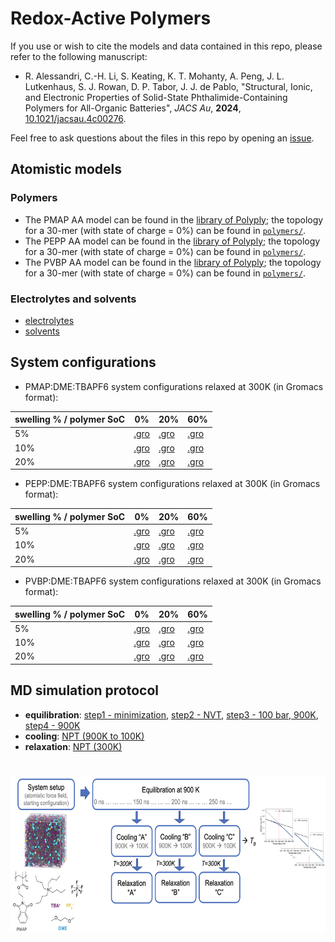 # Redox-Active Polymers

If you use or wish to cite the models and data contained in this repo,
please refer to the following manuscript:

- R. Alessandri, C.-H. Li, S. Keating, K. T. Mohanty, A. Peng, J. L. Lutkenhaus, S. J. Rowan, D. P. Tabor, J. J. de Pablo,
  "Structural, Ionic, and Electronic Properties of Solid-State Phthalimide-Containing Polymers for All-Organic Batteries",
  *JACS Au*, **2024**, [10.1021/jacsau.4c00276](https://doi.org/10.1021/jacsau.4c00276).

Feel free to ask questions about the files in this repo by opening an [issue](https://github.com/ricalessandri/redox-active-polymers/issues).


## Atomistic models

### Polymers

- The PMAP AA model can be found in the [library of Polyply](https://github.com/marrink-lab/polyply_1.0/blob/master/LIBRARY.md);
  the topology for a 30-mer (with state of charge = 0%) can be found in [`polymers/`](./polymers).
- The PEPP AA model can be found in the [library of Polyply](https://github.com/marrink-lab/polyply_1.0/blob/master/LIBRARY.md);
  the topology for a 30-mer (with state of charge = 0%) can be found in [`polymers/`](./polymers).
- The PVBP AA model can be found in the [library of Polyply](https://github.com/marrink-lab/polyply_1.0/blob/master/LIBRARY.md);
  the topology for a 30-mer (with state of charge = 0%) can be found in [`polymers/`](./polymers).

### Electrolytes and solvents

- [electrolytes](./electrolytes)
- [solvents](./solvents)


## System configurations

- PMAP:DME:TBAPF6 system configurations relaxed at 300K (in Gromacs format):

| swelling % / polymer SoC |                0% |               20% |               60% |
|--------------------------|-------------------|-------------------|-------------------|
|  5%                      | [.gro][PMAP05000] | [.gro][PMAP05020] | [.gro][PMAP05060] |
| 10%                      | [.gro][PMAP10000] | [.gro][PMAP10020] | [.gro][PMAP10060] |
| 20%                      | [.gro][PMAP20000] | [.gro][PMAP20020] | [.gro][PMAP20060] |

- PEPP:DME:TBAPF6 system configurations relaxed at 300K (in Gromacs format):

| swelling % / polymer SoC |                0% |               20% |               60% |
|--------------------------|-------------------|-------------------|-------------------|
|  5%                      | [.gro][PEPP05000] | [.gro][PEPP05020] | [.gro][PEPP05060] |
| 10%                      | [.gro][PEPP10000] | [.gro][PEPP10020] | [.gro][PEPP10060] |
| 20%                      | [.gro][PEPP20000] | [.gro][PEPP20020] | [.gro][PEPP20060] |

- PVBP:DME:TBAPF6 system configurations relaxed at 300K (in Gromacs format):

| swelling % / polymer SoC |                0% |               20% |               60% |
|--------------------------|-------------------|-------------------|-------------------|
|  5%                      | [.gro][PVBP05000] | [.gro][PVBP05020] | [.gro][PVBP05060] |
| 10%                      | [.gro][PVBP10000] | [.gro][PVBP10020] | [.gro][PVBP10060] |
| 20%                      | [.gro][PVBP20000] | [.gro][PVBP20020] | [.gro][PVBP20060] |


## MD simulation protocol

- **equilibration**: [step1 - minimization](./MD_settings/eq_step1_min.mdp), [step2 - NVT](./MD_settings/eq_step2_NVT.mdp), [step3 - 100 bar, 900K](./MD_settings/eq_step3_NPT_highP.mdp), [step4 - 900K](./MD_settings/eq_step4_NPT_highT.mdp) 
- **cooling**: [NPT (900K to 100K)](./MD_settings/cool_NPT.mdp) 
- **relaxation**: [NPT (300K)](./MD_settings/relax_NPT.mdp) 

<h1 align="center">
  <div>
    <a href="https://github.com/ricalessandri/redox-active-polymers" target="_blank">
      <img src="docs/assets/MD_protocol.png" alt="MD" height="250">
    </a>
  </div>
</h1>




[PMAP05000]: https://github.com/ricalessandri/redox-active-polymers/tree/main/configurations/PMAP000charge_DME_TBAPF6_05percent/relax-30mer-300K-D/1-relax-100ns-whole.gro
[PMAP05020]: https://github.com/ricalessandri/redox-active-polymers/tree/main/configurations/PMAP020charge_DME_TBAPF6_05percent/relax-30mer-300K-D/1-relax-100ns-whole.gro
[PMAP05060]: https://github.com/ricalessandri/redox-active-polymers/tree/main/configurations/PMAP060charge_DME_TBAPF6_05percent/relax-30mer-300K-D/1-relax-100ns-whole.gro
[PMAP10000]: https://github.com/ricalessandri/redox-active-polymers/tree/main/configurations/PMAP000charge_DME_TBAPF6_10percent/relax-30mer-300K-D/1-relax-100ns-whole.gro
[PMAP10020]: https://github.com/ricalessandri/redox-active-polymers/tree/main/configurations/PMAP020charge_DME_TBAPF6_10percent/relax-30mer-300K-D/1-relax-100ns-whole.gro
[PMAP10060]: https://github.com/ricalessandri/redox-active-polymers/tree/main/configurations/PMAP060charge_DME_TBAPF6_10percent/relax-30mer-300K-D/1-relax-100ns-whole.gro
[PMAP20000]: https://github.com/ricalessandri/redox-active-polymers/tree/main/configurations/PMAP000charge_DME_TBAPF6_20percent/relax-30mer-300K-D/1-relax-100ns-whole.gro
[PMAP20020]: https://github.com/ricalessandri/redox-active-polymers/tree/main/configurations/PMAP020charge_DME_TBAPF6_20percent/relax-30mer-300K-D/1-relax-100ns-whole.gro
[PMAP20060]: https://github.com/ricalessandri/redox-active-polymers/tree/main/configurations/PMAP060charge_DME_TBAPF6_20percent/relax-30mer-300K-D/1-relax-100ns-whole.gro
[PEPP05000]: https://github.com/ricalessandri/redox-active-polymers/tree/main/configurations/PEPP000charge_DME_TBAPF6_05percent/relax-30mer-300K-D/1-relax-100ns-whole.gro
[PEPP05020]: https://github.com/ricalessandri/redox-active-polymers/tree/main/configurations/PEPP020charge_DME_TBAPF6_05percent/relax-30mer-300K-D/1-relax-100ns-whole.gro
[PEPP05060]: https://github.com/ricalessandri/redox-active-polymers/tree/main/configurations/PEPP060charge_DME_TBAPF6_05percent/relax-30mer-300K-D/1-relax-100ns-whole.gro
[PEPP10000]: https://github.com/ricalessandri/redox-active-polymers/tree/main/configurations/PEPP000charge_DME_TBAPF6_10percent/relax-30mer-300K-D/1-relax-100ns-whole.gro
[PEPP10020]: https://github.com/ricalessandri/redox-active-polymers/tree/main/configurations/PEPP020charge_DME_TBAPF6_10percent/relax-30mer-300K-D/1-relax-100ns-whole.gro
[PEPP10060]: https://github.com/ricalessandri/redox-active-polymers/tree/main/configurations/PEPP060charge_DME_TBAPF6_10percent/relax-30mer-300K-D/1-relax-100ns-whole.gro
[PEPP20000]: https://github.com/ricalessandri/redox-active-polymers/tree/main/configurations/PEPP000charge_DME_TBAPF6_20percent/relax-30mer-300K-D/1-relax-100ns-whole.gro
[PEPP20020]: https://github.com/ricalessandri/redox-active-polymers/tree/main/configurations/PEPP020charge_DME_TBAPF6_20percent/relax-30mer-300K-D/1-relax-100ns-whole.gro
[PEPP20060]: https://github.com/ricalessandri/redox-active-polymers/tree/main/configurations/PEPP060charge_DME_TBAPF6_20percent/relax-30mer-300K-D/1-relax-100ns-whole.gro
[PVBP05000]: https://github.com/ricalessandri/redox-active-polymers/tree/main/configurations/PVBP000charge_DME_TBAPF6_05percent/relax-30mer-300K-D/1-relax-100ns-whole.gro
[PVBP05020]: https://github.com/ricalessandri/redox-active-polymers/tree/main/configurations/PVBP020charge_DME_TBAPF6_05percent/relax-30mer-300K-D/1-relax-100ns-whole.gro
[PVBP05060]: https://github.com/ricalessandri/redox-active-polymers/tree/main/configurations/PVBP060charge_DME_TBAPF6_05percent/relax-30mer-300K-D/1-relax-100ns-whole.gro
[PVBP10000]: https://github.com/ricalessandri/redox-active-polymers/tree/main/configurations/PVBP000charge_DME_TBAPF6_10percent/relax-30mer-300K-D/1-relax-100ns-whole.gro
[PVBP10020]: https://github.com/ricalessandri/redox-active-polymers/tree/main/configurations/PVBP020charge_DME_TBAPF6_10percent/relax-30mer-300K-D/1-relax-100ns-whole.gro
[PVBP10060]: https://github.com/ricalessandri/redox-active-polymers/tree/main/configurations/PVBP060charge_DME_TBAPF6_10percent/relax-30mer-300K-D/1-relax-100ns-whole.gro
[PVBP20000]: https://github.com/ricalessandri/redox-active-polymers/tree/main/configurations/PVBP000charge_DME_TBAPF6_20percent/relax-30mer-300K-D/1-relax-100ns-whole.gro
[PVBP20020]: https://github.com/ricalessandri/redox-active-polymers/tree/main/configurations/PVBP020charge_DME_TBAPF6_20percent/relax-30mer-300K-D/1-relax-100ns-whole.gro
[PVBP20060]: https://github.com/ricalessandri/redox-active-polymers/tree/main/configurations/PVBP060charge_DME_TBAPF6_20percent/relax-30mer-300K-D/1-relax-100ns-whole.gro

